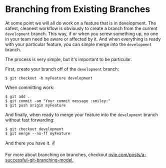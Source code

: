 # Branching from Existing Branches

At some point we will all do work on a feature that is in development.  The safest, cleanest workflow is obviously to create a branch from the current `development` branch.  This way, if or when you screw something up, no one in your team need be aware or affected by it.  And when everything is ready with your particular feature, you can simple merge into the `development` branch.

The process is very simple, but it's important to be particular.

First, create your branch off of the `development` branch:

```
$ git checkout -b myFeature development
```

When committing work:

```
$ git add .
$ git commit -am "Your commit message :smiley:"
$ git push origin myFeature
```

And finally, when ready to merge your feature into the `development` branch without fast forwarding:

```
$ git checkout development
$ git merge --no-ff myFeature
```

And there you have it.  :v:

For more about branching on branches, checkout [nvie.com/posts/a-successful-git-branching-model.][1]

[1]: http://nvie.com/posts/a-successful-git-branching-model/
